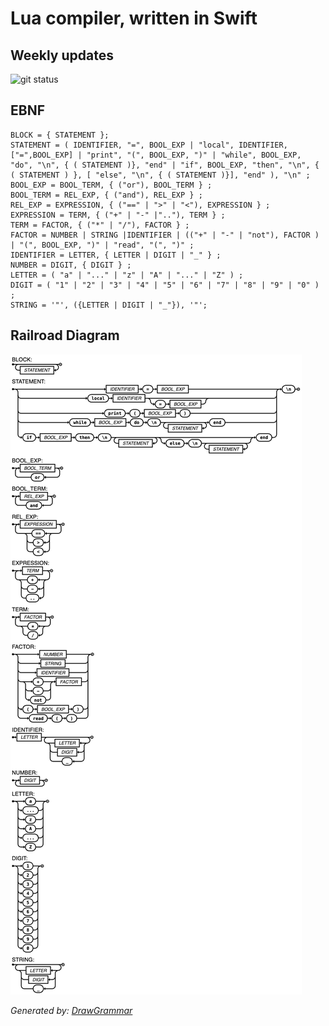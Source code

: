 # Lua compiler, written in Swift

## Weekly updates

![git status](http://3.129.230.99/svg/G3mha/compilers/)

## EBNF

```ebnf
BLOCK = { STATEMENT };
STATEMENT = ( IDENTIFIER, "=", BOOL_EXP | "local", IDENTIFIER, ["=",BOOL_EXP] | "print", "(", BOOL_EXP, ")" | "while", BOOL_EXP, "do", "\n", { ( STATEMENT )}, "end" | "if", BOOL_EXP, "then", "\n", { ( STATEMENT ) }, [ "else", "\n", { ( STATEMENT )}], "end" ), "\n" ;
BOOL_EXP = BOOL_TERM, { ("or"), BOOL_TERM } ;
BOOL_TERM = REL_EXP, { ("and"), REL_EXP } ;
REL_EXP = EXPRESSION, { ("==" | ">" | "<"), EXPRESSION } ;
EXPRESSION = TERM, { ("+" | "-" |".."), TERM } ;
TERM = FACTOR, { ("*" | "/"), FACTOR } ;
FACTOR = NUMBER | STRING |IDENTIFIER | (("+" | "-" | "not"), FACTOR ) | "(", BOOL_EXP, ")" | "read", "(", ")" ;
IDENTIFIER = LETTER, { LETTER | DIGIT | "_" } ;
NUMBER = DIGIT, { DIGIT } ;
LETTER = ( "a" | "..." | "z" | "A" | "..." | "Z" ) ;
DIGIT = ( "1" | "2" | "3" | "4" | "5" | "6" | "7" | "8" | "9" | "0" ) ;
STRING = '"', ({LETTER | DIGIT | "_"}), '"';
```

## Railroad Diagram

![Railroad Diagram](./railroad_diagram.png)

_Generated by: [DrawGrammar](https://jacquev6.github.io/DrawGrammar/)_
